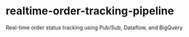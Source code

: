 # realtime-order-tracking-pipeline
Real-time order status tracking using Pub/Sub, Dataflow, and BigQuery
